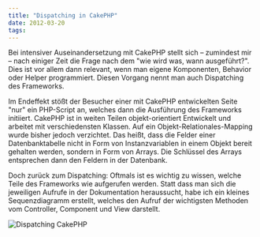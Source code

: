 ```yaml
---
title: "Dispatching in CakePHP"
date: 2012-03-20
tags:
---
```

Bei intensiver Auseinandersetzung mit CakePHP stellt sich – zumindest mir – nach einiger Zeit die Frage nach dem "wie wird was, wann ausgeführt?". Dies ist vor allem dann relevant, wenn man eigene Komponenten, Behavior oder Helper programmiert. Diesen Vorgang nennt man auch Dispatching des Frameworks.

Im Endeffekt stößt der Besucher einer mit CakePHP entwickelten Seite "nur" ein PHP-Script an, welches dann die Ausführung des Frameworks initiiert. CakePHP ist in weiten Teilen objekt-orientiert Entwickelt und arbeitet mit verschiedensten Klassen. Auf ein Objekt-Relationales-Mapping wurde bisher jedoch verzichtet. Das heißt, dass die Felder einer Datenbanktabelle nicht in Form von Instanzvariablen in einem Objekt bereit gehalten werden, sondern in Form von Arrays. Die Schlüssel des Arrays entsprechen dann den Feldern in der Datenbank.

Doch zurück zum Dispatching: Oftmals ist es wichtig zu wissen, welche Teile des Frameworks wie aufgerufen werden. Statt dass man sich die jeweiligen Aufrufe in der Dokumentation heraussucht, habe ich ein kleines Sequenzdiagramm erstellt, welches den Aufruf der wichtigsten Methoden vom Controller, Component und View darstellt.

<!--more-->

![Dispatching CakePHP](Dispatching.png)